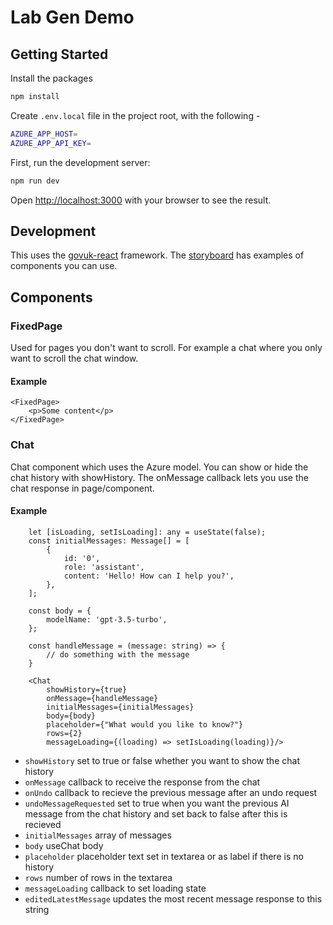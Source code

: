 # Lab Gen Demo

## Getting Started

Install the packages
```bash
npm install
```

Create ```.env.local``` file in the project root, with the following - 

```bash
AZURE_APP_HOST=
AZURE_APP_API_KEY=
```

First, run the development server:

```bash
npm run dev
```

Open [http://localhost:3000](http://localhost:3000) with your browser to see the result.

## Development

This uses the [govuk-react](https://github.com/govuk-react/govuk-react) framework. The [storyboard](https://govuk-react.github.io/govuk-react/?path=/docs/welcome--docs) has examples of components you can use.

## Components

### FixedPage

Used for pages you don't want to scroll. For example a chat where you only want to scroll the chat window.

#### Example

```
<FixedPage>
    <p>Some content</p>
</FixedPage>
```

### Chat

Chat component which uses the Azure model. You can show or hide the chat history with showHistory. The onMessage callback lets you use the chat response in page/component. 

#### Example

```
    let [isLoading, setIsLoading]: any = useState(false);
    const initialMessages: Message[] = [
        {
            id: '0',
            role: 'assistant',
            content: 'Hello! How can I help you?',
        },
    ];

    const body = {
        modelName: 'gpt-3.5-turbo',
    };

    const handleMessage = (message: string) => {
        // do something with the message
    }

    <Chat 
        showHistory={true}
        onMessage={handleMessage}
        initialMessages={initialMessages}
        body={body}
        placeholder={"What would you like to know?"}
        rows={2}
        messageLoading={(loading) => setIsLoading(loading)}/>
```

- ```showHistory``` set to true or false whether you want to show the chat history
- ```onMessage``` callback to receive the response from the chat
- ```onUndo``` callback to recieve the previous message after an undo request
- ```undoMessageRequested``` set to true when you want the previous AI message from the chat history and set back to false after this is recieved
- ```initialMessages``` array of messages
- ```body``` useChat body
- ```placeholder``` placeholder text set in textarea or as label if there is no history
- ```rows``` number of rows in the textarea
- ```messageLoading``` callback to set loading state
- ```editedLatestMessage``` updates the most recent message response to this string
